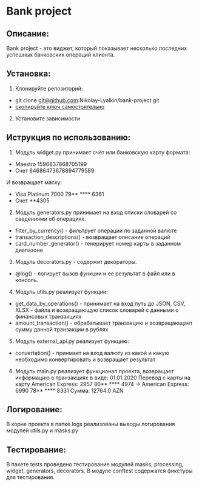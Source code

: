 # Bank project

## Описание:
Bank project - это виджет, который показывает несколько последних успешных банковских операций клиента.

## Установка:
1. Клонируйте репозиторий:
- git clone git@github.com:Nikolay-Lyalkin/bank-project.git
- [скопируйте ключ самостоятельно](https://github.com/Nikolay-Lyalkin/bank-project)
2. Установите зависимости

## Иструкция по использованию:
1. Модуль widget.py принимает счёт или банковскую карту формата:
  - Maestro 1596837868705199
  - Счет 64686473678894779589

  И возвращает маску:
  - Visa Platinum 7000 79** **** 6361
  - Счет **4305
2. Модуль generators.py принимает на вход списки словарей со сведениями об операциях.
  - filter_by_currency() - фильтрует операции по заданной валюте
  - transaction_descriptions() - возвращает описание операций
  - card_number_generator() - генерирует номер карты в заданном диапазоне
3. Модуль decorators.py - содержит декораторы.
- @log() - логирует вызов функции и ее результат в файл или в консоль.
4. Модуль utils.py реализует функции:
- get_data_by_operations() - принимает на вход путь до JSON, CSV, XLSX - файла и возвращающую список словарей с данными о финансовых транзакциях
- amount_transaction() - обрабатывает транзакцию и возвращающает сумму данной транзакции в рублях
5. Модуль external_api.py реализует функцию:
- convertation() - принмает на вход валюту из какой и какую необходимо конвертировать и возвращает результат
6. Модуль main.py реализует функционал проекта, возвращает информацию о транзакциях в виде:
01.01.2020 Перевод с карты на карту
American Express: 2957 86** **** 4974 -> American Express: 6990 78** **** 8331
Сумма: 12764.0 AZN
## Логирование:
В корне проекта в папке logs реализованы выводы логирования модулей utils.py и masks.py
## Тестирование:
В пакете tests проведено тестирование модулей masks, processing, widget, generators, decorators.
В модуле conftest содержатся фикстуры для тестирования.
